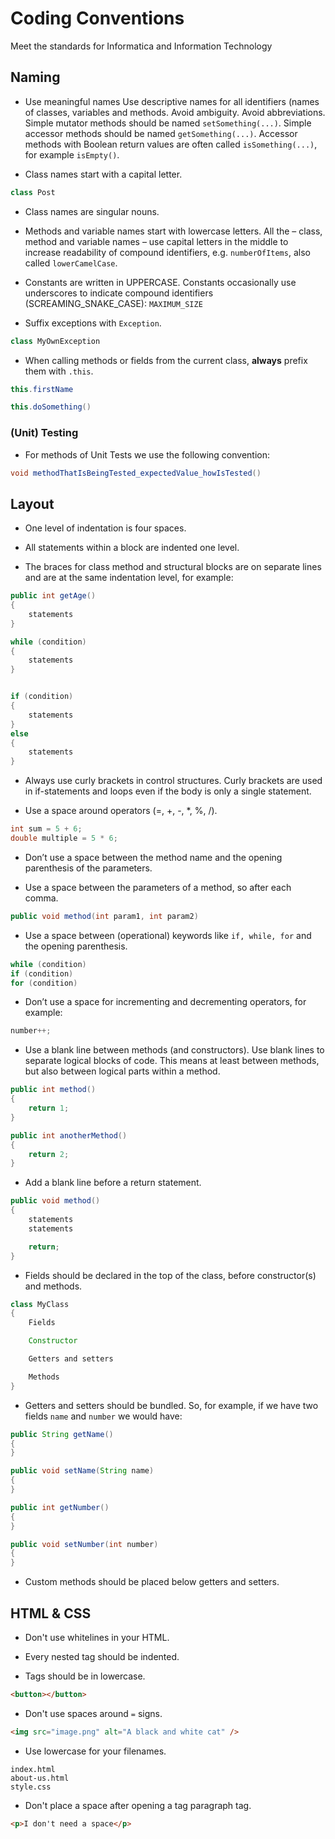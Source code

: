 # Coding Conventions
Meet the standards for Informatica and Information Technology

## Naming

- Use meaningful names
Use descriptive names for all identifiers (names of classes, variables and methods. Avoid ambiguity. Avoid abbreviations.
Simple mutator methods should be named `setSomething(...)`.
Simple accessor methods should be named `getSomething(...)`.
Accessor methods with Boolean return values are often called `isSomething(...)`, for example `isEmpty()`.	

- Class names start with a capital letter.

```java
class Post
```

- Class names are singular nouns.

- Methods and variable names start with lowercase letters.
All the – class, method and variable names – use capital letters in the middle to increase readability of compound identifiers, e.g. `numberOfItems`, also called `lowerCamelCase`.

- Constants are written in UPPERCASE.
Constants occasionally use underscores to indicate compound identifiers (SCREAMING_SNAKE_CASE): 
`MAXIMUM_SIZE`

- Suffix exceptions with `Exception`.

```java
class MyOwnException
```

- When calling methods or fields from the current class, **always** prefix them with `.this`.

```java
this.firstName

this.doSomething()
```

### (Unit) Testing

- For methods of Unit Tests we use the following convention:

```java
void methodThatIsBeingTested_expectedValue_howIsTested()
```

## Layout

- One level of indentation is four spaces.

- All statements within a block are indented one level. 
- The braces for class method and structural blocks are on separate lines and are at the same indentation level, for example:

```java
public int getAge()
{
    statements
}

while (condition)
{
    statements
}


if (condition)
{
    statements
}
else
{
    statements
}
```

- Always use curly brackets in control structures. Curly brackets are used in if-statements and loops even if the body is only a single statement.

- Use a space around operators (=, +, -, *, %, /).

```java
int sum = 5 + 6;
double multiple = 5 * 6;
```

- Don’t use a space between the method name and the opening parenthesis of the parameters.

- Use a space between the parameters of a method, so after each comma.

```java
public void method(int param1, int param2)
```

- Use a space between (operational) keywords like `if, while, for` and the opening parenthesis.

```java
while (condition)
if (condition)
for (condition)
```

- Don’t use a space for incrementing and decrementing operators, for example:

```java
number++;
```

- Use a blank line between methods (and constructors). Use blank lines to separate logical blocks of code. This means at least between methods, but also between logical parts within a method.

```java
public int method()
{
    return 1;
}

public int anotherMethod()
{
    return 2;
}
```

- Add a blank line before a return statement.

```java
public void method()
{
    statements
    statements

    return;
}
```

- Fields should be declared in the top of the class, before constructor(s) and methods.

```java
class MyClass
{
    Fields

    Constructor

    Getters and setters

    Methods
}
```

- Getters and setters should be bundled. So, for example, if we have two fields `name` and `number` we would have:

```java
public String getName()
{
}

public void setName(String name)
{
}

public int getNumber()
{
}

public void setNumber(int number)
{
}
```

- Custom methods should be placed below getters and setters.

## HTML & CSS

- Don't use whitelines in your HTML.

- Every nested tag should be indented.

- Tags should be in lowercase.

```html
<button></button>
```

- Don't use spaces around `=` signs.

```html
<img src="image.png" alt="A black and white cat" />
```

- Use lowercase for your filenames.

```
index.html
about-us.html
style.css
```

- Don't place a space after opening a tag paragraph tag.

```html
<p>I don't need a space</p>
```